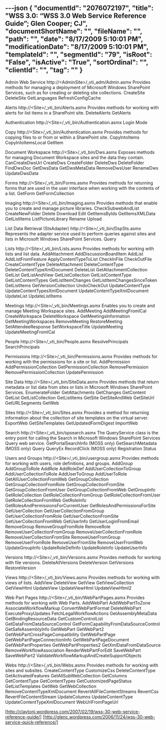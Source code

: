 ---json
{
  "documentId": "2076072197",
  "title": "WSS 3.0: “WSS 3.0 Web Service Reference Guide”; Glen Cooper; CJ",
  "documentShortName": "",
  "fileName": "",
  "path": "",
  "date": "8/17/2009 5:10:01 PM",
  "modificationDate": "8/17/2009 5:10:01 PM",
  "templateId": "",
  "segmentId": "79",
  "isRoot": "False",
  "isActive": "True",
  "sortOrdinal": "",
  "clientId": "",
  "tag": ""
}
---

Admin Web Service
http://&lt;AdminSite&gt;/_vti_adm/Admin.asmx
Provides methods for managing a deployment of Microsoft Windows SharePoint Services, such as for creating or deleting site collections.
CreateSite
DeleteSite
GetLanguages
RefreshConfigCache

Alerts
http://&lt;Site&gt;/_vti_bin/Alerts.asmx
Provides methods for working with alerts for list items in a SharePoint site.
DeleteAlerts
GetAlerts

Authentication
http://&lt;Site&gt;/_vti_bin/Authentication.asmx
Login
Mode

Copy
http://&lt;Site&gt;/_vti_bin/Authentication.asmx
Provides methods for copying files to or from or within a SharePoint site.
CopyIntoItems
CopyIntoItemsLocal
GetItem

Document Workspace
http://&lt;Site&gt;/_vti_bin/Dws.asmx
Exposes methods for managing Document Workspace sites and the data they contain.
CanCreateDwsUrl
CreateDws
CreateFolder
DeleteDws
DeleteFolder
FindDwsDoc
GetDwsData
GetDwsMetaData
RemoveDwsUser
RenameDws
UpdateDwsData

Forms
http://&lt;Site&gt;/_vti_bin/Forms.asmx
Provides methods for returning forms that are used in the user interface when working with the contents of a list.
GetForm
GetFormCollection

Imaging
http://&lt;Site&gt;/_vti_bin/Imaging.asmx
Provides methods that enable you to create and manage picture libraries.
CheckSubwebAndList
CreateNewFolder
Delete
Download
Edit
GetItemsByIds
GetItemsXMLData
GetListItems
ListPictureLibrary
Rename
Upload

List Data Retrieval (StsAdapter)
http://&lt;Site&gt;/_vti_bin/DspSts.asmx
Represents the adapter service used to perform queries against sites and lists in Microsoft Windows SharePoint Services.
Query

Lists
http://&lt;Site&gt;/_vti_bin/Lists.asmx
Provides methods for working with lists and list data.
AddAttachment
AddDiscussionBoardItem
AddList
AddListFromFeature
ApplyContentTypeToList
CheckInFile
CheckOutFile
CreateContentType
DeleteAttachment
DeleteContentType
DeleteContentTypeXmlDocument
DeleteList
GetAttachmentCollection
GetList
GetListAndView
GetListCollection
GetListContentType
GetListContentTypes
GetListItemChanges
GetListItemChangesSinceToken
GetListItems
GetVersionCollection
UndoCheckOut
UpdateContentType
UpdateContentTypesXmlDocument
UpdateContentTypeXmlDocument
UpdateList
UpdateListItems

Meetings
http://&lt;Site&gt;/_vti_bin/Meetings.asmx
Enables you to create and manage Meeting Workspace sites.
AddMeeting
AddMeetingFromICal
CreateWorkspace
DeleteWorkspace
GetMeetingsInformation
GetMeetingWorkspaces
RemoveMeeting
RestoreMeeting
SetAttendeeResponse
SetWorkspaceTitle
UpdateMeeting
UpdateMeetingFromICal

People
http://&lt;Site&gt;/_vti_bin/People.asmx
ResolvePrincipals
SearchPrincipals

Permissions
http://&lt;Site&gt;/_vti_bin/Permissions.asmx
Provides methods for working with the permissions for a site or list.
AddPermission
AddPermissionCollection
GetPermissionCollection
RemovePermission
RemovePermissionCollection
UpdatePermission

Site Data
http://&lt;Site&gt;/_vti_bin/SiteData.asmx
Provides methods that return metadata or list data from sites or lists in Microsoft Windows SharePoint Services.
EnumerateFolder
GetAttachments
GetChanges
GetContent
GetList
GetListCollection
GetListItems
GetSite
GetSiteAndWeb
GetSiteUrl
GetURLSegments
GetWeb

Sites
http://&lt;Site&gt;/_vti_bin/Sites.asmx
Provides a method for returning information about the collection of site templates on the virtual server.
ExportWeb
GetSiteTemplates
GetUpdatedFormDigest
ImportWeb

Search
http://&lt;Site&gt;/_vti_bin/spsearch.asmx
The QueryService class is the entry point for calling the Search in Microsoft Windows SharePoint Services Query web service.
GetPortalSearchInfo (MOSS only)
GetSearchMetadata (MOSS only)
Query
QueryEx
RecordClick (MOSS only)
Registration
Status

Users and Groups
http://&lt;Site&gt;/_vti_bin/usergroup.asmx
Provides methods for working with users, role definitions, and groups.
AddGroup
AddGroupToRole
AddRole
AddRoleDef
AddUserCollectionToGroup
AddUserCollectionToRole
AddUserToGroup
AddUserToRole
GetAllUserCollectionFromWeb
GetGroupCollection
GetGroupCollectionFromRole
GetGroupCollectionFromSite
GetGroupCollectionFromUser
GetGroupCollectionFromWeb
GetGroupInfo
GetRoleCollection
GetRoleCollectionFromGroup
GetRoleCollectionFromUser
GetRoleCollectionFromWeb
GetRoleInfo
GetRolesAndPermissionsForCurrentUser
GetRolesAndPermissionsForSite
GetUserCollection
GetUserCollectionFromGroup
GetUserCollectionFromRole
GetUserCollectionFromSite
GetUserCollectionFromWeb
GetUserInfo
GetUserLoginFromEmail
RemoveGroup
RemoveGroupFromRole
RemoveRole
RemoveUserCollectionFromGroup
RemoveUserCollectionFromRole
RemoveUserCollectionFromSite
RemoveUserFromGroup
RemoveUserFromRole
RemoveUserFromSite
RemoveUserFromWeb
UpdateGroupInfo
UpdateRoleDefInfo
UpdateRoleInfo
UpdateUserInfo

Versions
http://&lt;Site&gt;/_vti_bin/Versions.asmx
Provides methods for working with file versions.
DeleteAllVersions
DeleteVersion
GetVersions
RestoreVersion

Views
http://&lt;Site&gt;/_vti_bin/Views.asmx
Provides methods for working with views of lists.
AddView
DeleteView
GetView
GetViewCollection
GetViewHtml
UpdateView
UpdateViewHtml
UpdateViewHtml2

Web Part Pages
http://&lt;Site&gt;/_vti_bin/WebPartPages.asmx
Provides methods for working with Web Parts.
AddWebPart
AddWebPartToZone
AssociateWorkflowMarkup
ConvertWebPartFormat
DeleteWebPart
ExecuteProxyUpdates
FetchLegalWorkflowActions
GetAssemblyMetaData
GetBindingResourceData
GetCustomControlList
GetDataFromDataSourceControl
GetFormCapabilityFromDataSourceControl
GetSafeAssemblyInfo
GetWebPart
GetWebPart2
GetWebPartCrossPageCompatibility
GetWebPartPage
GetWebPartPageConnectionInfo
GetWebPartPageDocument
GetWebPartProperties
GetWebPartProperties2
GetXmlDataFromDataSource
RemoveWorkflowAssociation
RenderWebPartForEdit
SaveWebPart
SaveWebPart2
ValidateWorkflowMarkupAndCreateSupportObjects

Webs
http://&lt;Site&gt;/_vti_bin/Webs.asmx
Provides methods for working with sites and subsites.
CreateContentType
CustomizeCss
DeleteContentType
GetActivatedFeatures
GetAllSubWebCollection
GetColumns
GetContentType
GetContentTypes
GetCustomizedPageStatus
GetListTemplates
GetWeb
GetWebCollection
RemoveContentTypeXmlDocument
RevertAllFileContentStreams
RevertCss
RevertFileContentStream
UpdateColumns
UpdateContentType
UpdateContentTypeXmlDocument
WebUrlFromPageUrl

[http://claytonj.wordpress.com/2007/02/19/wss-30-web-service-reference-guide/]
[http://glenc.wordpress.com/2006/11/24/wss-30-web-service-quick-reference/]
